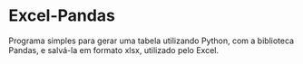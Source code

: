 # Excel-Pandas
Programa simples para gerar uma tabela utilizando Python, com a biblioteca Pandas, e salvá-la em formato xlsx, utilizado pelo Excel.